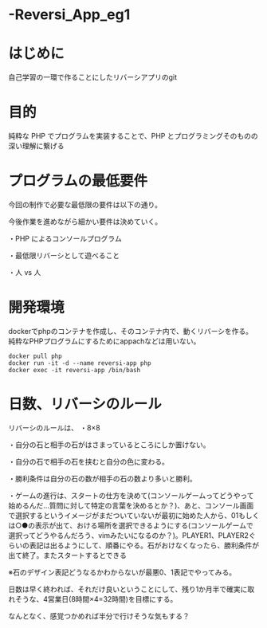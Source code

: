 # -Reversi_App_eg1

# はじめに
自己学習の一環で作ることにしたリバーシアプリのgit

# 目的
純粋な PHP でプログラムを実装することで、PHP とプログラミングそのものの深い理解に繋げる

# プログラムの最低要件
今回の制作で必要な最低限の要件は以下の通り。

今後作業を進めながら細かい要件は決めていく。 

・PHP によるコンソールプログラム
 
・最低限リバーシとして遊べること

・人 vs 人

# 開発環境
dockerでphpのコンテナを作成し、そのコンテナ内で、動くリバーシを作る。
純粋なPHPプログラムにするためにappachなどは用いない。

```
docker pull php
docker run -it -d --name reversi-app php
docker exec -it reversi-app /bin/bash
```

# 日数、リバーシのルール

リバーシのルールは、
・8×8

・自分の石と相手の石がはさまっているところにしか置けない。

・自分の石で相手の石を挟むと自分の色に変わる。

・勝利条件は自分の石の数が相手の石の数より多いと勝利。

・ゲームの進行は、スタートの仕方を決めて(コンソールゲームってどうやって始めるんだ…質問に対して特定の言葉を決めるとか？)、あと、コンソール画面で選択するというイメージがまだついていないが最初に始めた人から、01もしくは○●の表示が出て、おける場所を選択できるようにする(コンソールゲームで選択ってどうやるんだろう、vimみたいになるのか？)。PLAYER1、PLAYER2ぐらいの表記は出るようにして、順番にやる。石がおけなくなったら、勝利条件が出て終了。またスタートするとできる

※石のデザイン表記どうなるかわからないが最悪0、1表記でやってみる。

日数は早く終われば、それだけ良いということにして、残り1か月半で確実に取れそうな、4営業日(8時間×4=32時間)を目標にする。

なんとなく、感覚つかめれば半分で行けそうな気もする？
